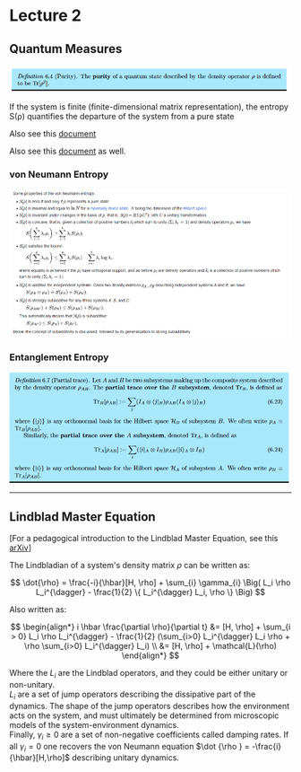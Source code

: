 # Lecture 2

## Quantum Measures

![](.graphics/2023-03-22-14-10-56.png)

If the system is finite (finite-dimensional matrix representation), the entropy S(ρ) quantifies the departure of the system from a pure state

Also see this [document](https://documents.epfl.ch/groups/i/ip/ipg/www/2011-2012/Quantum_Information_Theory_and_Computation/lect6quantinfo1112.pdf)

Also see this [document](https://www.ryanlarose.com/uploads/1/1/5/8/115879647/quic06-states-trace.pdf) as well.

### von Neumann Entropy

![](.graphics/2023-03-22-14-04-26.png)

### Entanglement Entropy

![](.graphics/2023-03-22-14-11-41.png)

---

## Lindblad Master Equation

[For a pedagogical introduction to the Lindblad Master Equation, see this [arXiv](https://arxiv.org/abs/1906.04478)]

The Lindbladian of a system's density matrix $\rho$ can be written as:

$$
\dot{\rho} = \frac{-i}{\hbar}[H, \rho] + \sum_{i} \gamma_{i} \Big( L_i \rho L_i^{\dagger} - \frac{1}{2} \{ L_i^{\dagger} L_i, \rho \} \Big)
$$

Also written as:

$$
\begin{align*}
i \hbar \frac{\partial \rho}{\partial t} &= [H, \rho] + \sum_{i > 0} L_i \rho L_i^{\dagger} - \frac{1}{2} (\sum_{i>0} L_i^{\dagger} L_i \rho + \rho \sum_{i>0} L_i^{\dagger} L_i) \\
&= [H, \rho] + \mathcal{L}(\rho)
\end{align*}
$$

Where the $L_i$ are the Lindblad operators, and they could be either unitary or non-unitary. \
$L_i$ are a set of jump operators describing the dissipative part of the dynamics. The shape of the jump operators describes how the environment acts on the system, and must ultimately be determined from microscopic models of the system-environment dynamics. \
Finally, $\gamma_{i}\geq 0$ are a set of non-negative coefficients called damping rates. If all $\gamma_i = 0$ one recovers the von Neumann equation $\dot {\rho } = -\frac{i}{\hbar}[H,\rho]$ describing unitary dynamics.
